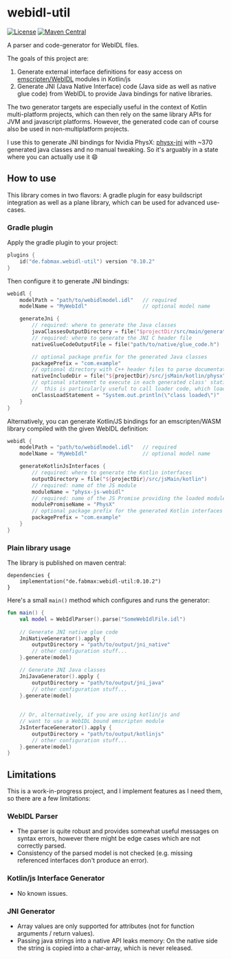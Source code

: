 # webidl-util

[![License](https://img.shields.io/badge/License-Apache%202.0-green.svg)](http://www.apache.org/licenses/LICENSE-2.0.txt)
[![Maven Central](https://img.shields.io/maven-central/v/de.fabmax/webidl-util.svg?label=Maven%20Central)](https://search.maven.org/search?q=g:%22de.fabmax%22%20AND%20a:%22webidl-util%22)

A parser and code-generator for WebIDL files.

The goals of this project are:
1. Generate external interface definitions for easy access on
   [emscripten/WebIDL](https://emscripten.org/docs/porting/connecting_cpp_and_javascript/WebIDL-Binder.html)
   modules in Kotlin/js
2. Generate JNI (Java Native Interface) code (Java side as well as native glue code) from WebIDL to provide Java
   bindings for native libraries.

The two generator targets are especially useful in the context of Kotlin multi-platform projects, which can then
rely on the same library APIs for JVM and javascript platforms. However, the generated code can of course also
be used in non-multiplatform projects.

I use this to generate JNI bindings for Nvidia PhysX:
[physx-jni](https://github.com/fabmax/physx-jni) with ~370 generated java classes and no manual tweaking.
So it's arguably in a state where you can actually use it :smile:

## How to use
This library comes in two flavors: A gradle plugin for easy buildscript integration as well as 
a plane library, which can be used for advanced use-cases.

### Gradle plugin
Apply the gradle plugin to your project:
```kotlin
plugins {
    id("de.fabmax.webidl-util") version "0.10.2"
}
```
Then configure it to generate JNI bindings:
```kotlin
webidl {
    modelPath = "path/to/webidlmodel.idl"   // required
    modelName = "MyWebIdl"                  // optional model name

    generateJni {
        // required: where to generate the Java classes
        javaClassesOutputDirectory = file("$projectDir/src/main/generated/")
        // required: where to generate the JNI C header file
        nativeGlueCodeOutputFile = file("path/to/native/glue_code.h")

        // optional package prefix for the generated Java classes
        packagePrefix = "com.example"
        // optional directory with C++ header files to parse documentation strings from
        nativeIncludeDir = file("${projectDir}/src/jsMain/kotlin/physx")
        // optional statement to execute in each generated class' static block
        //  this is particularly useful to call loader code, which loads the corresponding native lib
        onClassLoadStatement = "System.out.println(\"class loaded\")"
    }
}
```

Alternatively, you can generate Kotlin/JS bindings for an emscripten/WASM library compiled with the given
WebIDL definition:
```kotlin
webidl {
    modelPath = "path/to/webidlmodel.idl"   // required
    modelName = "MyWebIdl"                  // optional model name

    generateKotlinJsInterfaces {
        // required: where to generate the Kotlin interfaces
        outputDirectory = file("${projectDir}/src/jsMain/kotlin")
        // required: name of the JS module
        moduleName = "physx-js-webidl"
        // required: name of the JS Promise providing the loaded module
        modulePromiseName = "PhysX"
        // optional package prefix for the generated Kotlin interfaces
        packagePrefix = "com.example"
    }
}
```

### Plain library usage
The library is published on maven central:

```
dependencies {
    implementation("de.fabmax:webidl-util:0.10.2")
}
```

Here's a small `main()` method which configures and runs the generator:

```kotlin
fun main() {
    val model = WebIdlParser().parse("SomeWebIdlFile.idl")
    
    // Generate JNI native glue code
    JniNativeGenerator().apply {
        outputDirectory = "path/to/output/jni_native"
        // other configuration stuff...
    }.generate(model)

    // Generate JNI Java classes
    JniJavaGenerator().apply {
        outputDirectory = "path/to/output/jni_java"
        // other configuration stuff...
    }.generate(model)
    
    
    // Or, alternatively, if you are using kotlin/js and
    // want to use a WebIDL bound emscripten module
    JsInterfaceGenerator().apply {
        outputDirectory = "path/to/output/kotlinjs"
        // other configuration stuff...
    }.generate(model)
}
```

## Limitations
This is a work-in-progress project, and I implement features as I need them, so there are a few limitations:

### WebIDL Parser
- The parser is quite robust and provides somewhat useful messages on syntax errors, however there might be edge
  cases which are not correctly parsed.
- Consistency of the parsed model is not checked (e.g. missing referenced interfaces don't produce an error).

### Kotlin/js Interface Generator
- No known issues.

### JNI Generator
- Array values are only supported for attributes (not for function arguments / return values).
- Passing java strings into a native API leaks memory: On the native side the string is copied into a char-array,
  which is never released.
